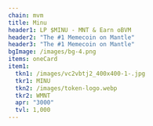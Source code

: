 ```yaml
---
chain: mvm
title: Minu
header1: LP $MINU - MNT & Earn oBVM
header2: "The #1 Memecoin on Mantle"
header3: "The #1 Memecoin on Mantle"
bgImage: /images/bg-4.png
items: oneCard
item1:
  tkn1: /images/vc2vbtj2_400x400-1-.jpg
  tkr1: MINU
  tkn2: /images/token-logo.webp
  tkr2: WMNT
  apr: "3000"
  tvl: 1,000
---
```

